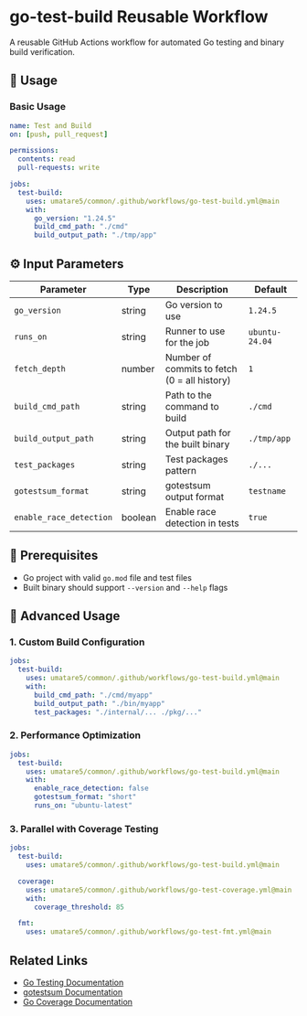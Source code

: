 # go-test-build Reusable Workflow

A reusable GitHub Actions workflow for automated Go testing and binary build verification.

## 🚀 Usage

### Basic Usage

```yaml
name: Test and Build
on: [push, pull_request]

permissions:
  contents: read
  pull-requests: write

jobs:
  test-build:
    uses: umatare5/common/.github/workflows/go-test-build.yml@main
    with:
      go_version: "1.24.5"
      build_cmd_path: "./cmd"
      build_output_path: "./tmp/app"
```

## ⚙️ Input Parameters

| Parameter               | Type    | Description                                  | Default        |
| ----------------------- | ------- | -------------------------------------------- | -------------- |
| `go_version`            | string  | Go version to use                            | `1.24.5`       |
| `runs_on`               | string  | Runner to use for the job                    | `ubuntu-24.04` |
| `fetch_depth`           | number  | Number of commits to fetch (0 = all history) | `1`            |
| `build_cmd_path`        | string  | Path to the command to build                 | `./cmd`        |
| `build_output_path`     | string  | Output path for the built binary             | `./tmp/app`    |
| `test_packages`         | string  | Test packages pattern                        | `./...`        |
| `gotestsum_format`      | string  | gotestsum output format                      | `testname`     |
| `enable_race_detection` | boolean | Enable race detection in tests               | `true`         |

## 📝 Prerequisites

- Go project with valid `go.mod` file and test files
- Built binary should support `--version` and `--help` flags

## 📖 Advanced Usage

### 1. Custom Build Configuration

```yaml
jobs:
  test-build:
    uses: umatare5/common/.github/workflows/go-test-build.yml@main
    with:
      build_cmd_path: "./cmd/myapp"
      build_output_path: "./bin/myapp"
      test_packages: "./internal/... ./pkg/..."
```

### 2. Performance Optimization

```yaml
jobs:
  test-build:
    uses: umatare5/common/.github/workflows/go-test-build.yml@main
    with:
      enable_race_detection: false
      gotestsum_format: "short"
      runs_on: "ubuntu-latest"
```

### 3. Parallel with Coverage Testing

```yaml
jobs:
  test-build:
    uses: umatare5/common/.github/workflows/go-test-build.yml@main

  coverage:
    uses: umatare5/common/.github/workflows/go-test-coverage.yml@main
    with:
      coverage_threshold: 85

  fmt:
    uses: umatare5/common/.github/workflows/go-test-fmt.yml@main
```

## Related Links

- [Go Testing Documentation](https://go.dev/doc/tutorial/add-a-test)
- [gotestsum Documentation](https://github.com/gotestyourself/gotestsum)
- [Go Coverage Documentation](https://go.dev/blog/cover)
